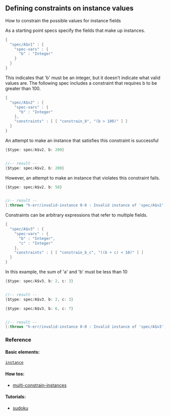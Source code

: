 <!---
  This markdown file was generated. Do not edit.
  -->

## Defining constraints on instance values

How to constrain the possible values for instance fields

As a starting point specs specify the fields that make up instances.

```java
{
  "spec/A$v1" : {
    "spec-vars" : {
      "b" : "Integer"
    }
  }
}
```

This indicates that 'b' must be an integer, but it doesn't indicate what valid values are. The following spec includes a constraint that requires b to be greater than 100.

```java
{
  "spec/A$v2" : {
    "spec-vars" : {
      "b" : "Integer"
    },
    "constraints" : [ [ "constrain_b", "(b > 100)" ] ]
  }
}
```

An attempt to make an instance that satisfies this constraint is successful

```java
{$type: spec/A$v2, b: 200}


//-- result --
{$type: spec/A$v2, b: 200}
```

However, an attempt to make an instance that violates this constraint fails.

```java
{$type: spec/A$v2, b: 50}


//-- result --
[:throws "h-err/invalid-instance 0-0 : Invalid instance of 'spec/A$v2', violates constraints constrain_b"]
```

Constraints can be arbitrary expressions that refer to multiple fields.

```java
{
  "spec/A$v3" : {
    "spec-vars" : {
      "b" : "Integer",
      "c" : "Integer"
    },
    "constraints" : [ [ "constrain_b_c", "((b + c) < 10)" ] ]
  }
}
```

In this example, the sum of 'a' and 'b' must be less than 10

```java
{$type: spec/A$v3, b: 2, c: 3}


//-- result --
{$type: spec/A$v3, b: 2, c: 3}
```

```java
{$type: spec/A$v3, b: 6, c: 7}


//-- result --
[:throws "h-err/invalid-instance 0-0 : Invalid instance of 'spec/A$v3', violates constraints constrain_b_c"]
```

### Reference

#### Basic elements:

[`instance`](../jadeite-basic-syntax-reference.md#instance)

#### How tos:

* [multi-constrain-instances](../how-to/multi-constrain-instances.md)


#### Tutorials:

* [sudoku](../tutorial/sudoku.md)


